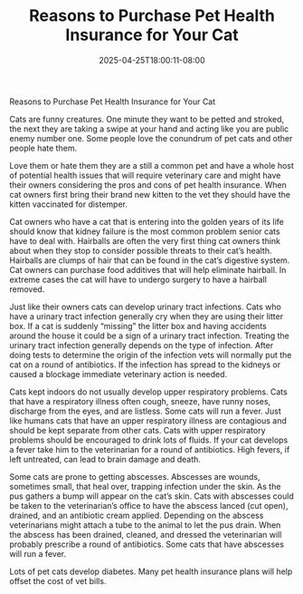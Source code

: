 ﻿---
title: "Reasons to Purchase Pet Health Insurance for Your Cat"
date: 2025-04-25T18:00:11-08:00
description: "pet health care Tips for Web Success"
featured_image: "/images/pet health care.jpg"
tags: ["pet health care"]
---

Reasons to Purchase Pet Health Insurance for Your Cat

Cats are funny creatures. One minute they want to be petted and stroked, the next they are taking a swipe at your hand and acting like you are public enemy number one. Some people love the conundrum of pet cats and other people hate them.

Love them or hate them they are a still a common pet and have a whole host of potential health issues that will require veterinary care and might have their owners considering the pros and cons of pet health insurance. When cat owners first bring their brand new kitten to the vet they should have the kitten vaccinated for distemper.
	
Cat owners who have a cat that is entering into the golden years of its life should know that kidney failure is the most common problem senior cats have to deal with. Hairballs are often the very first thing cat owners think about when they stop to consider possible threats to their cat’s health. Hairballs are clumps of hair that can be found in the cat’s digestive system. Cat owners can purchase food additives that will help eliminate hairball. In extreme cases the cat will have to undergo surgery to have a hairball removed.
	
Just like their owners cats can develop urinary tract infections. Cats who have a urinary tract infection generally cry when they are using their litter box. If a cat is suddenly “missing” the litter box and having accidents around the house it could be a sign of a urinary tract infection. Treating the urinary tract infection generally depends on the type of infection. After doing tests to determine the origin of the infection vets will normally put the cat on a round of antibiotics. If the infection has spread to the kidneys or caused a blockage immediate veterinary action is needed.
	
Cats kept indoors do not usually develop upper respiratory problems. Cats that have a respiratory illness often cough, sneeze, have runny noses, discharge from the eyes, and are listless. Some cats will run a fever. Just like humans cats that have an upper respiratory illness are contagious and should be kept separate from other cats.  Cats with upper respiratory problems should be encouraged to drink lots of fluids. If your cat develops a fever take him to the veterinarian for a round of antibiotics. High fevers, if left untreated, can lead to brain damage and death.
	
Some cats are prone to getting abscesses. Abscesses are wounds, sometimes small, that heal over, trapping infection under the skin. As the pus gathers a bump will appear on the cat’s skin. Cats with abscesses could be taken to the veterinarian’s office to have the abscess lanced (cut open), drained, and an antibiotic cream applied. Depending on the abscess veterinarians might attach a tube to the animal to let the pus drain. When the abscess has been drained, cleaned, and dressed the veterinarian will probably prescribe a round of antibiotics. Some cats that have abscesses will run a fever.

Lots of pet cats develop diabetes. Many pet health insurance plans will help offset the cost of vet bills. 

